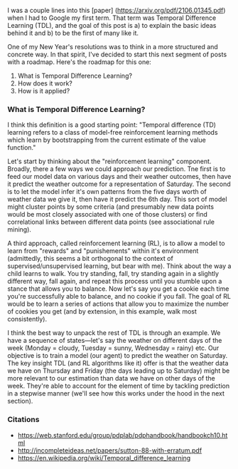 I was a couple lines into this [paper] (https://arxiv.org/pdf/2106.01345.pdf) when I had to Google my first term. That term was Temporal Difference Learning (TDL), and the goal of this post is a) to explain the basic ideas behind it and b) to be the first of many like it. 

One of my New Year's resolutions was to think in a more structured and concrete way. In that spirit, I've decided to start this next segment of posts with a roadmap. Here's the roadmap for this one:
1. What is Temporal Difference Learning?
2. How does it work?
3. How is it applied?

### What is Temporal Difference Learning?
I think this definition is a good starting point: "Temporal difference (TD) learning refers to a class of model-free reinforcement learning methods which learn by bootstrapping from the current estimate of the value function."

Let's start by thinking about the "reinforcement learning" component. Broadly, there a few ways we could approach our prediction. Tne first is to feed our model data on various days and their weather outcomes, then have it predict the weather outcome for a representation of Saturday. The second is to let the model infer it's own patterns from the five days worth of weather data we give it, then have it predict the 6th day. This sort of model might cluster points by some criteria (and presumably new data points would be most closely associated with one of those clusters) or find correlational links between different data points (see associational rule mining).

A third approach, called reinforcement learning (RL), is to allow a model to learn from "rewards" and "punishements" within it's environment (admittedly, this seems a bit orthogonal to the context of supervised/unsupervised learning, but bear with me). Think about the way a child learns to walk. You try standing, fall, try standing again in a slightly different way, fall again, and repeat this process until you stumble upon a stance that allows you to balance. Now let's say you get a cookie each time you're successfully able to balance, and no cookie if you fall. The goal of RL would be to learn a series of actions that allow you to maximize the number of cookies you get (and by extension, in this example, walk most consistently).

I think the best way to unpack the rest of TDL is through an example. We have a sequence of states—let's say the weather on different days of the week (Monday = cloudy, Tuesday = sunny, Wednesday = rainy) etc. Our objective is to train a model (our agent) to predict the weather on Saturday. The key insight TDL (and RL algorithms like it) offer is that the weather data we have on Thursday and Friday (the days leading up to Saturday) might be more relevant to our estimation than data we have on other days of the week. They're able to account for the element of time by tackling prediction in a stepwise manner (we'll see how this works under the hood in the next section).


### Citations
 - https://web.stanford.edu/group/pdplab/pdphandbook/handbookch10.html
 - http://incompleteideas.net/papers/sutton-88-with-erratum.pdf
 - https://en.wikipedia.org/wiki/Temporal_difference_learning